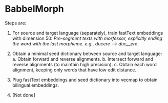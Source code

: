 # BabbelMorph

Steps are:

1. For source and target language (separately), train fastText embeddings with dimension 50: 
    *Pre-segment texts with morfessor, explicitly ending the word with the last morpheme.*
    *e.g., ducere --> duc__ere*

2. Obtain a minimal seed dictionary between source and target language:
    a. Obtain forward and reverse alignments.
    b. Intersect forward and reverse alignments (to maintain high precision).
    c. Obtain each word alignment, keeping only words that have low edit distance.

3. Plug fastText embeddings and seed dictionary into vecmap to obtain bilingual embeddings.

4. [Not done] 